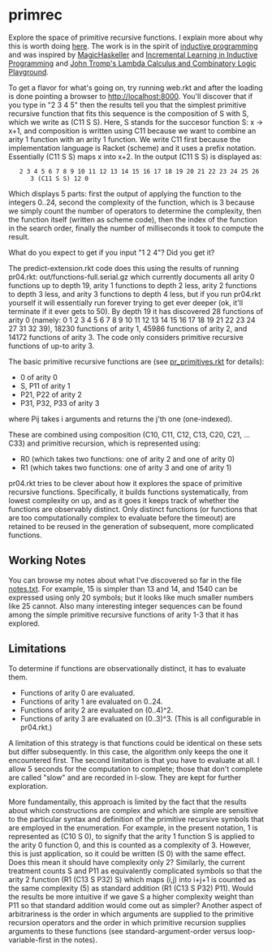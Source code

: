 primrec
=======

Explore the space of primitive recursive functions. I explain more about why this is worth doing [here](https://github.com/mcoram/primrec/blob/master/raison%20d'e%CC%82tre.md). The work is in the spirit of [inductive programming](http://www.inductive-programming.org/) and was inspired by [MagicHaskeller](http://nautilus.cs.miyazaki-u.ac.jp/~skata/MagicHaskeller.html) and [Incremental Learning in Inductive Programming](http://www.cogsys.wiai.uni-bamberg.de/aaip09/aaip09_submissions/incremental.pdf) and [John Tromp's Lambda Calculus and Combinatory Logic Playground](http://homepages.cwi.nl/~tromp/cl/cl.html).

To get a flavor for what's going on, try running web.rkt and after the loading is done pointing a browser to [http://localhost:8000](http://localhost:8000). You'll discover that if you type in "2 3 4 5" then the results tell you that the simplest
primitive recursive function that fits this sequence is the
composition of S with S, which we write as (C11 S S). Here, S stands
for the succesor function S: x -> x+1, and composition is written
using C11 because we want to combine an arity 1 function with an arity
1 function. We write C11 first because the implementation language is
Racket (scheme) and it uses a prefix notation. Essentially (C11 S S) maps x into x+2. 
In the output (C11 S S) is displayed as:

       2 3 4 5 6 7 8 9 10 11 12 13 14 15 16 17 18 19 20 21 22 23 24 25 26
          3 (C11 S S) 12 0

Which displays 5 parts: first the output of applying the function to the integers 0..24,
second the complexity of the function, which is 3 because we simply count the number of
operators to determine the complexity, then the function itself (written as scheme code), then the index of the function in the search order, finally the number of milliseconds it took to compute the result.

What do you expect to get if you input "1 2 4"? Did you get it?

The predict-extension.rkt code does this using the results of running pr04.rkt: out/functions-full.serial.gz
which currently documents all arity 0 functions up to depth 19, arity 1 functions to depth 2 less,
arity 2 functions to depth 3 less, and arity 3 functions to depth 4 less, but if you run pr04.rkt yourself
it will essentially run forever trying to get ever deeper (ok, it'll terminate if it ever gets to 50).
By depth 19 it has discovered 28 functions of arity 0 (namely: 0 1 2 3 4 5 6 7 8 9 10 11 12 13 14 15 16 17 18 19 21 22 23 24 27 31 32 39), 18230 functions of arity 1, 45986 functions of arity 2, and 14172 functions of arity 3. The code only considers primitive recursive functions of up-to arity 3.

The basic primitive recursive functions are (see [pr_primitives.rkt](https://github.com/mcoram/primrec/blob/master/pr_primitives.rkt) for details):
*  0 of arity 0
*  S, P11 of arity 1
*  P21, P22 of arity 2
*  P31, P32, P33 of arity 3

where Pij takes i arguments and returns the j'th one (one-indexed).

These are combined using composition (C10, C11, C12, C13, C20, C21, ... C33) and primitive recursion,
which is represented using:
*  R0 (which takes two functions: one of arity 2 and one of arity 0)
*  R1 (which takes two functions: one of arity 3 and one of arity 1)

pr04.rkt tries to be clever about how it explores the space of primitive recursive functions. Specifically,
it builds functions systematically, from lowest complexity on up, and as it goes it keeps track of whether
the functions are observably distinct. Only distinct functions (or functions that are too computationally complex to evaluate before the timeout) are retained to be reused in the generation of
subsequent, more complicated functions.

Working Notes
-------------
You can browse my notes about what I've discovered so far in the file [notes.txt](https://github.com/mcoram/primrec/blob/master/notes.txt). For example, 15 is simpler than 13 and 14, and 1540 can be expressed using only 20 symbols; but it looks like much smaller numbers like 25 cannot. Also many interesting integer sequences can be found among the simple primitive recursive functions of arity 1-3 that it has explored.

Limitations
-----------

To determine if functions are observationally distinct, it has to evaluate them.
* Functions of arity 0 are evaluated.
* Functions of arity 1 are evaluated on 0..24.
* Functions of arity 2 are evaluated on (0..4)^2.
* Functions of arity 3 are evaluated on (0..3)^3.
(This is all configurable in pr04.rkt.)

A limitation of this strategy is that functions could be identical on these sets but differ subsequently. In this case,
the algorithm only keeps the one it encountered first. The second limitation is that you have to evaluate at all.
I allow 5 seconds for the computation to complete; those that don't complete are called "slow" and are recorded in l-slow.
They are kept for further exploration.

More fundamentally, this approach is limited by the fact that the results about which constructions are complex and which are simple are sensitive to the particular syntax and definition of the primitive recursive symbols that are employed in the enumeration. For example, in the present notation, 1 is represented as (C10 S 0), to signify that the arity 1 function S is applied to the arity 0 function 0, and this is counted as a complexity of 3. However, this is just application, so it could be written (S 0) with the same effect. Does this mean it should have complexity only 2? Similarly, the current treatment counts S and P11 as equivalently complicated symbols so that the arity 2 function (R1 (C13 S P32) S) which maps (i,j) into i+j+1 is counted as the same complexity (5) as standard addition (R1 (C13 S P32) P11). Would the results be more intuitive if we gave S a higher complexity weight than P11 so that standard addition would come out as simpler? Another aspect of arbitrariness is the order in which arguments are supplied to the primitive recursion operators and the order in which primitive recursion supplies arguments to these functions (see standard-argument-order versus loop-variable-first in the notes).